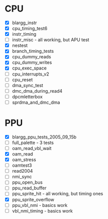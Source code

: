 # CPU
- [x] blargg_instr
- [x] cpu_timing_test6
- [x] instr_timing
- [ ] instr_misc - all working, but APU test
- [x] nestest
- [x] branch_timing_tests
- [x] cpu_dummy_reads
- [x] cpu_dummy_writes
- [x] cpu_exec_space
- [ ] cpu_interrupts_v2
- [ ] cpu_reset
- [ ] dma_sync_test
- [ ] dmc_dma_during_read4
- [ ] dpcmletterbox
- [ ] sprdma_and_dmc_dma

# PPU
- [x] blargg_ppu_tests_2005_09_15b
- [ ] full_palette - 3 tests
- [ ] oam_read_vbl_wait
- [x] oam_read
- [x] oam_stress
- [ ] oamtest3
- [ ] read2004
- [ ] nmi_sync
- [ ] ppu_open_bus
- [ ] ppu_read_buffer
- [ ] ppu_sprite_hit - all working, but timing ones
- [x] ppu_sprite_overflow
- [ ] ppu_vbl_nmi - basics work
- [ ] vbl_nmi_timing - basics work